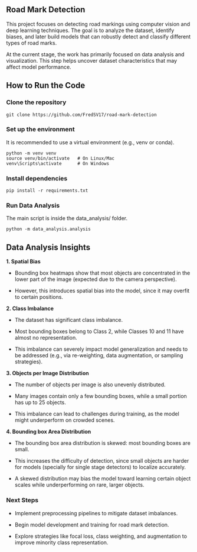 ## Road Mark Detection

This project focuses on detecting road markings using computer vision and deep learning techniques. The goal is to analyze the dataset, identify biases, and later build models that can robustly detect and classify different types of road marks.

At the current stage, the work has primarily focused on data analysis and visualization. This step helps uncover dataset characteristics that may affect model performance.

## How to Run the Code

### Clone the repository

    git clone https://github.com/FredSV17/road-mark-detection

### Set up the environment

It is recommended to use a virtual environment (e.g., venv or conda).

    python -m venv venv
    source venv/bin/activate   # On Linux/Mac
    venv\Scripts\activate      # On Windows

### Install dependencies

    pip install -r requirements.txt

### Run Data Analysis

The main script is inside the data_analysis/ folder.

    python -m data_analysis.analysis
## Data Analysis Insights
**1. Spatial Bias**

 - Bounding box heatmaps show that most objects are concentrated in the lower part of the image (expected due to the camera perspective).

- However, this introduces spatial bias into the model, since it may overfit to certain positions.

**2. Class Imbalance**

- The dataset has significant class imbalance.

- Most bounding boxes belong to Class 2, while Classes 10 and 11 have almost no representation.

- This imbalance can severely impact model generalization and needs to be addressed (e.g., via re-weighting, data augmentation, or sampling strategies).

**3. Objects per Image Distribution**

- The number of objects per image is also unevenly distributed.

- Many images contain only a few bounding boxes, while a small portion has up to 25 objects.

- This imbalance can lead to challenges during training, as the model might underperform on crowded scenes.

**4. Bounding box Area Distribution**

- The bounding box area distribution is skewed: most bounding boxes are small.

- This increases the difficulty of detection, since small objects are harder for models (specially for single stage detectors) to localize accurately.

- A skewed distribution may bias the model toward learning certain object scales while underperforming on rare, larger objects.

### Next Steps

- Implement preprocessing pipelines to mitigate dataset imbalances.

- Begin model development and training for road mark detection.

- Explore strategies like focal loss, class weighting, and augmentation to improve minority class representation.